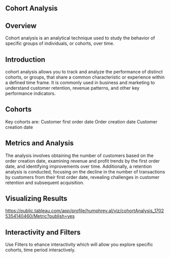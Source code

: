 ## Cohort Analysis

## Overview
Cohort analysis is an analytical technique used to study the behavior of specific groups of individuals, or cohorts, over time.

## Introduction
cohort analysis allows you to track and analyze the performance of distinct cohorts, or groups, that share a common characteristic or experience within a defined time frame. It is commonly used in business and marketing to understand customer retention, revenue patterns, and other key performance indicators.

## Cohorts
Key cohorts are:
Customer first order date
Order creation date
Customer creation date

## Metrics and Analysis
The analysis involves obtaining the number of customers based on the order creation date, examining revenue and profit trends by the first order date, and identifying improvements over time. Additionally, a retention analysis is conducted, focusing on the decline in the number of transactions by customers from their first order date, revealing challenges in customer retention and subsequent acquisition.

## Visualizing Results
https://public.tableau.com/app/profile/humphrey.al/viz/cohortAnalysis_17025354140460/Metric?publish=yes

## Interactivity and Filters
 Use Filters to ehance interactivity which will allow you explore specific cohorts, time period interactively.
 
